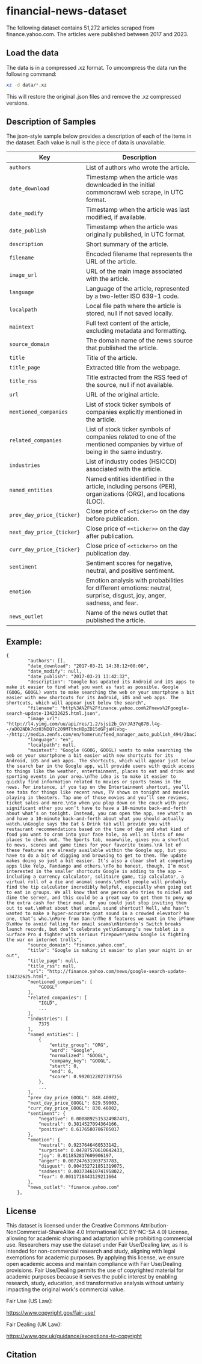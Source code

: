 # financial-news-dataset

The following dataset contains 51,272 articles scraped from finance.yahoo.com. The articles were published between 2017 and 2023.


## Load the data

The data is in a compressed .xz format. To umcompress the data run the following command:

```bash
xz -d data/*.xz
```

This will restore the original .json files and remove the .xz compressed versions.

## Description of Samples

The json-style sample below provides a description of each of the items in the dataset. Each value is null is the piece of data is unavailable.

| **Key** | **Description** |
|---------|---------------|
| `authors` | List of authors who wrote the article. |
| `date_download` | Timestamp when the article was downloaded in the initial commoncrawl web scrape, in UTC format. |
| `date_modify` | Timestamp when the article was last modified, if available. |
| `date_publish` | Timestamp when the article was originally published, in UTC format. |
| `description` | Short summary of the article. |
| `filename` | Encoded filename that represents the URL of the article. |
| `image_url` | URL of the main image associated with the article. |
| `language` | Language of the article, represented by a two-letter ISO 639-1 code. |
| `localpath` | Local file path where the article is stored, null if not saved locally. |
| `maintext` | Full text content of the article, excluding metadata and formatting. |
| `source_domain` | The domain name of the news source that published the article. |
| `title` | Title of the article. |
| `title_page` | Extracted title from the webpage. |
| `title_rss` | Title extracted from the RSS feed of the source, null if not available. |
| `url` | URL of the original article. |
| `mentioned_companies` | List of stock ticker symbols of companies explicitly mentioned in the article. |
| `related_companies` | List of stock ticker symbols of companies related to one of the mentioned companies by virtue of being in the same industry. |
| `industries` | List of industry codes (HSICCD) associated with the article. |
| `named_entities` | Named entities identified in the article, including persons (PER), organizations (ORG), and locations (LOC). |
| `prev_day_price_{ticker}` | Close price of `<<ticker>>` on the day before publication. |
| `next_day_price_{ticker}` | Close price of `<<ticker>>` on the day after publication. |
| `curr_day_price_{ticker}` | Close price of `<<ticker>>` on the publication day. |
| `sentiment` | Sentiment scores for negative, neutral, and positive sentiment. |
| `emotion` | Emotion analysis with probabilities for different emotions: neutral, surprise, disgust, joy, anger, sadness, and fear. |
| `news_outlet` | Name of the news outlet that published the article. |

## Example:

```
{
        "authors": [],
        "date_download": "2017-03-21 14:38:12+00:00",
        "date_modify": null,
        "date_publish": "2017-03-21 13:42:32",
        "description": "Google has updated its Android and iOS apps to make it easier to find what you want as fast as possible. Google (GOOG, GOOGL) wants to make searching the web on your smartphone a bit easier with new shortcuts for its Android, iOS and web apps. The shortcuts, which will appear just below the search",
        "filename": "http%3A%2F%2Ffinance.yahoo.com%2Fnews%2Fgoogle-search-update-134232625.html.json",
        "image_url": "http://l4.yimg.com/uu/api/res/1.2/sjsi2b_GVrJA37q87B.l4g--/aD02NDk7dz03NDQ7c209MTthcHBpZD15dGFjaHlvbg--/http://media.zenfs.com/en/homerun/feed_manager_auto_publish_494/2bac27673420e5431f59358eae738aea",
        "language": "en",
        "localpath": null,
        "maintext": "Google (GOOG, GOOGL) wants to make searching the web on your smartphone a bit easier with new shortcuts for its Android, iOS and web apps. The shortcuts, which will appear just below the search bar in the Google app, will provide users with quick access to things like the weather, entertainment, places to eat and drink and sporting events in your area.\nThe idea is to make it easier to quickly find information related to movies or sports teams in the news. For instance, if you tap on the Entertainment shortcut, you’ll see tabs for things like recent news, TV shows on tonight and movies playing in theaters. Tap one of those movies and you’ll see reviews, ticket sales and more.\nSo when you plop down on the couch with your significant other you won’t have to have a 10-minute back-and-forth about what’s on tonight. Instead, you can open the app, see what’s on and have a 10-minute back-and-forth about what you should actually watch.\nGoogle says the Eat & Drink tab will provide you with restaurant recommendations based on the time of day and what kind of food you want to cram into your face hole, as well as lists of new places to check out. The Sports tab, meanwhile, gives you a shortcut to news, scores and game times for your favorite teams.\nA lot of these features are already available within the Google app, but you have to do a bit of digging and browsing to get to them. The update makes doing so just a bit easier. It’s also a clear shot at competing apps like Yelp, Fandango and others.\nTo be honest, though, I’m most interested in the smaller shortcuts Google is adding to the app — including a currency calculator, solitaire game, tip calculator, a virtual roll of a die and animal sounds.\nMost people will probably find the tip calculator incredibly helpful, especially when going out to eat in groups. We all know that one person who tries to nickel and dime the server, and this could be a great way to get them to pony up the extra cash for their meal. Or you could just stop inviting them out to eat.\nWhat about that animal sound shortcut? Well, who hasn’t wanted to make a hyper-accurate goat sound in a crowded elevator? No one, that’s who.\nMore from Dan:\nThe 8 features we want in the iPhone 8\nHow to avoid falling for email scams\nNintendo’s Switch breaks launch records, but don’t celebrate yet\nSamsung’s new tablet is a Surface Pro 4 fighter with serious firepower\nHow Google is fighting the war on internet trolls",
        "source_domain": "finance.yahoo.com",
        "title": "Google is making it easier to plan your night in or out",
        "title_page": null,
        "title_rss": null,
        "url": "http://finance.yahoo.com/news/google-search-update-134232625.html",
        "mentioned_companies": [
            "GOOGL"
        ],
        "related_companies": [
            "IGLD",
            ...
        ],
        "industries": [
            7375
        ],
        "named_entities": [
            {
                "entity_group": "ORG",
                "word": "Google",
                "normalized": "GOOGL",
                "company_key": "GOOGL",
                "start": 0,
                "end": 6,
                "score": 0.9920122027397156
            },
            ...
        ],
        "prev_day_price_GOOGL": 848.40002,
        "next_day_price_GOOGL": 829.59003,
        "curr_day_price_GOOGL": 830.46002,
        "sentiment": {
            "negative": 0.0008892515324987471,
            "neutral": 0.3814527094364166,
            "positive": 0.6176580786705017
        },
        "emotion": {
            "neutral": 0.9237646460533142,
            "surprise": 0.04787570610642433,
            "joy": 0.011852817609906197,
            "anger": 0.007247631903737783,
            "disgust": 0.004352721851319075,
            "sadness": 0.003734610741958022,
            "fear": 0.0011718443129211664
        },
        "news_outlet": "finance.yahoo.com"
    },
```

## License

This dataset is licensed under the Creative Commons Attribution-NonCommercial-ShareAlike 4.0 International (CC BY-NC-SA 4.0) License, allowing for academic sharing and adaptation while prohibiting commercial use. Researchers may use the dataset under Fair Use/Dealing law, as it is intended for non-commercial research and study, aligning with legal exemptions for academic purposes. By applying this license, we ensure open academic access and maintain compliance with Fair Use/Dealing provisions. Fair Use/Dealing permits the use of copyrighted material for academic purposes because it serves the public interest by enabling research, study, education, and transformative analysis without unfairly impacting the original work's commercial value. 

Fair Use (US Law):

https://www.copyright.gov/fair-use/

Fair Dealing (UK Law):

https://www.gov.uk/guidance/exceptions-to-copyright

## Citation
